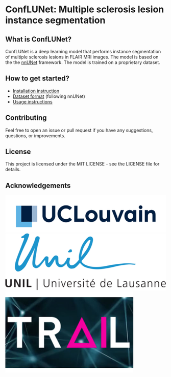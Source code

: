 # ConfLUNet: Multiple sclerosis lesion instance segmentation

## What is ConfLUNet?

ConfLUNet is a deep learning model that performs instance segmentation of multiple sclerosis lesions in FLAIR MRI images. The model is based on the the [nnUNet](https://github.com/MIC-DKFZ/nnUNet/tree/master) framework. The model is trained on a proprietary dataset.

## How to get started?

* [Installation instruction](docs/installation_instructions.md)
* [Dataset format](https://github.com/MIC-DKFZ/nnUNet/blob/master/documentation/dataset_format.md) (following nnUNet)  
* [Usage instructions](docs/how_to_use_conflunet.md) 




## Contributing

Feel free to open an issue or pull request if you have any suggestions, questions, or improvements.

## License

This project is licensed under the MIT LICENSE - see the LICENSE file for details.

## Acknowledgements
![uclouvain_logo.png](conflunet/docs/assets/uclouvain_logo.png)
![logo_UNIL.png](conflunet/docs/assets/logo_UNIL.png)
![trail-logo.jpg](conflunet/docs/assets/trail-logo.jpg)
